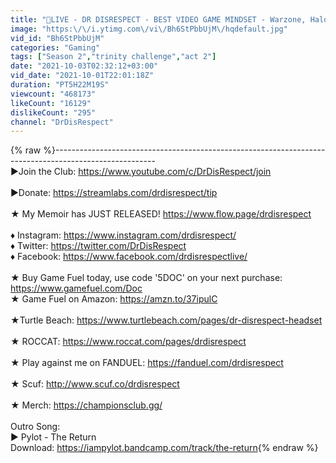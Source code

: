 ```yaml
---
title: "🔴LIVE - DR DISRESPECT - BEST VIDEO GAME MINDSET - Warzone, Halo Infinite Big Team"
image: "https:\/\/i.ytimg.com\/vi\/Bh6StPbbUjM\/hqdefault.jpg"
vid_id: "Bh6StPbbUjM"
categories: "Gaming"
tags: ["Season 2","trinity challenge","act 2"]
date: "2021-10-03T02:32:12+03:00"
vid_date: "2021-10-01T22:01:18Z"
duration: "PT5H22M19S"
viewcount: "468173"
likeCount: "16129"
dislikeCount: "295"
channel: "DrDisRespect"
---
```

{% raw %}-------------------------------------------------------------------------------------------------------<br />►Join the Club: <a rel="nofollow" target="blank" href="https://www.youtube.com/c/DrDisRespect/join">https://www.youtube.com/c/DrDisRespect/join</a><br /><br />►Donate: <a rel="nofollow" target="blank" href="https://streamlabs.com/drdisrespect/tip">https://streamlabs.com/drdisrespect/tip</a><br /><br />★ My Memoir has JUST RELEASED! <a rel="nofollow" target="blank" href="https://www.flow.page/drdisrespect">https://www.flow.page/drdisrespect</a><br /><br />♦ Instagram: <a rel="nofollow" target="blank" href="https://www.instagram.com/drdisrespect/">https://www.instagram.com/drdisrespect/</a><br />♦ Twitter: <a rel="nofollow" target="blank" href="https://twitter.com/DrDisRespect">https://twitter.com/DrDisRespect</a><br />♦ Facebook: <a rel="nofollow" target="blank" href="https://www.facebook.com/drdisrespectlive/">https://www.facebook.com/drdisrespectlive/</a><br /><br />★ Buy Game Fuel today, use code '5DOC' on your next purchase: <a rel="nofollow" target="blank" href="https://www.gamefuel.com/Doc">https://www.gamefuel.com/Doc</a> <br />★ Game Fuel on Amazon: <a rel="nofollow" target="blank" href="https://amzn.to/37ipulC">https://amzn.to/37ipulC</a><br /><br />★Turtle Beach: <a rel="nofollow" target="blank" href="https://www.turtlebeach.com/pages/dr-disrespect-headset">https://www.turtlebeach.com/pages/dr-disrespect-headset</a><br /><br />★ ROCCAT: <a rel="nofollow" target="blank" href="https://www.roccat.com/pages/drdisrespect">https://www.roccat.com/pages/drdisrespect</a><br /><br />★ Play against me on FANDUEL: <a rel="nofollow" target="blank" href="https://fanduel.com/drdisrespect">https://fanduel.com/drdisrespect</a><br /><br />★ Scuf: <a rel="nofollow" target="blank" href="http://www.scuf.co/drdisrespect">http://www.scuf.co/drdisrespect</a><br /><br />★ Merch: <a rel="nofollow" target="blank" href="https://championsclub.gg/">https://championsclub.gg/</a><br /><br />Outro Song:<br />► Pylot - The Return<br />Download: <a rel="nofollow" target="blank" href="https://iampylot.bandcamp.com/track/the-return">https://iampylot.bandcamp.com/track/the-return</a>{% endraw %}
